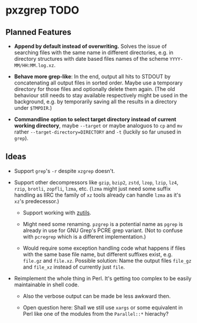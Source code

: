 pxzgrep TODO
============

Planned Features
----------------

* **Append by default instead of overwriting.** Solves the issue of
  searching files with the same name in different directories, e.g. in
  directory structures with date based files names of the scheme
  `YYYY-MM/HH:MM.log.xz`.

* **Behave more grep-like**: In the end, output all hits to STDOUT by
  concatenating all output files in sorted order. Maybe use a
  temporary directory for those files and optionally delete them
  again. (The old behaviour still needs to stay available respectively
  might be used in the background, e.g. by temporarily saving all the
  results in a directory under `$TMPDIR`.)
  
* **Commandline option to select target directory instead of current
  working directory**, maybe `--target` or maybe analoguos to `cp` and
  `mv` rather `--target-directory=DIRECTORY` and `-t` (luckily so far
  unused in `grep`).
  
Ideas
-----

* Support `grep`'s `-r` despite `xzgrep` doesn't.

* Support other decompressors like `gzip`, `bzip2`, `zstd`, `lzop`,
  `lzip`, `lz4`, `rzip`, `brotli`, `zopfli`, `lzma`, etc.  (`lzma`
  might just need some suffix handling as IIRC the family of `xz`
  tools already can handle `lzma` as it's `xz`'s predecessor.)

  + Support working with
    [zutils](https://www.nongnu.org/zutils/zutils.html).

  + Might need some renaming. `pzgrep` is a potential name as `pgrep`
    is already in use for GNU Grep's PCRE grep variant. (Not to
    confuse with `pcregrep` which is a different implementation.)
    
  + Would require some exception handling code what happens if files
    with the same base file name, but different suffixes exist,
    e.g. `file.gz` and `file.xz`. Possible solution: Name the output
    files `file_gz` and `file_xz` instead of currently just `file`.

* Reimplement the whole thing in Perl. It's getting too complex to be
  easily maintainable in shell code.
  
  + Also the verbose output can be made be less awkward then.
  
  + Open question here: Shall we still use `xargs` or some equivalent
    in Perl like one of the modules from the `Parallel::*` hierachy?
